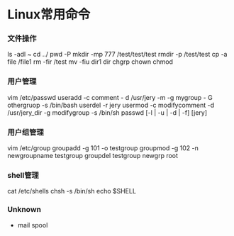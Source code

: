 Linux常用命令
============

### 文件操作
ls -adl ~
cd ../
pwd -P
mkdir -mp 777 /test/test/test
rmdir -p /test/test
cp -a file /file1
rm -fir /test
mv -fiu dir1 dir
chgrp
chown
chmod

### 用户管理
vim /etc/passwd
useradd -c comment - d /usr/jery -m -g mygroup - G othergruop -s /bin/bash 
userdel -r jery
usermod -c modifycomment -d /usr/jery_dir -g modifygroup -s /bin/sh
passwd [-l | -u | -d | -f] [jery]

### 用户组管理
vim /etc/group
groupadd -g 101 -o testgroup
groupmod -g 102 -n newgroupname testgroup
groupdel testgroup
newgrp root

### shell管理
cat /etc/shells
chsh -s /bin/sh
echo $SHELL

### Unknown
- mail spool
